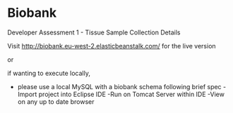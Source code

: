 # Biobank
Developer Assessment 1 - Tissue Sample Collection Details

Visit http://biobank.eu-west-2.elasticbeanstalk.com/ for the live version

or

if wanting to execute locally, 
- please use a local MySQL with a biobank schema following brief spec
-Import project into Eclipse IDE
-Run on Tomcat Server within IDE
-View on any up to date browser

